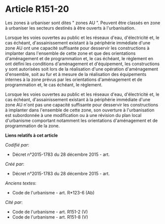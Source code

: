 # Article R151-20

Les zones à urbaniser sont dites " zones AU ". Peuvent être classés en zone à urbaniser les secteurs destinés à être ouverts
à l'urbanisation. 

Lorsque les voies ouvertes au public et les réseaux d'eau, d'électricité et, le cas échéant, d'assainissement existant à la
périphérie immédiate d'une zone AU ont une capacité suffisante pour desservir les constructions à implanter dans l'ensemble
de cette zone et que des orientations d'aménagement et de programmation et, le cas échéant, le règlement en ont défini les
conditions d'aménagement et d'équipement, les constructions y sont autorisées soit lors de la réalisation d'une opération
d'aménagement d'ensemble, soit au fur et à mesure de la réalisation des équipements internes à la zone prévus par les
orientations d'aménagement et de programmation et, le cas échéant, le règlement. 

Lorsque les voies ouvertes au public et les réseaux d'eau, d'électricité et, le cas échéant, d'assainissement existant à la
périphérie immédiate d'une zone AU n'ont pas une capacité suffisante pour desservir les constructions à implanter dans
l'ensemble de cette zone, son ouverture à l'urbanisation est subordonnée à une modification ou à une révision du plan local
d'urbanisme comportant notamment les orientations d'aménagement et de programmation de la zone.

**Liens relatifs à cet article**

_Codifié par_:

  - Décret n°2015-1783 du 28 décembre 2015 - art.

_Créé par_:

  - Décret n°2015-1783 du 28 décembre 2015 - art.

_Anciens textes_:

  - Code de l'urbanisme - art. R*123-6 (Ab)

_Cité par_:

  - Code de l'urbanisme - art. R151-2 (V)
  - Code de l'urbanisme - art. R151-8 (V)
